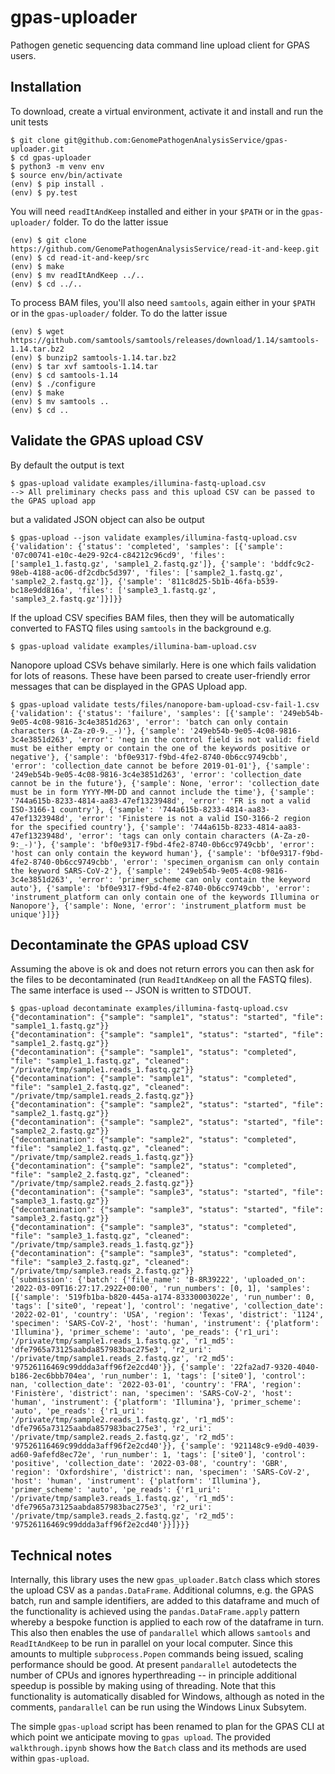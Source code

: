 # gpas-uploader

Pathogen genetic sequencing data command line upload client for GPAS users.

## Installation

To download, create a virtual environment, activate it and install and run the unit tests

```
$ git clone git@github.com:GenomePathogenAnalysisService/gpas-uploader.git
$ cd gpas-uploader
$ python3 -m venv env
$ source env/bin/activate
(env) $ pip install .
(env) $ py.test
```

You will need `readItAndKeep` installed and either in your `$PATH` or in the `gpas-uploader/` folder. To do the latter issue 

```
(env) $ git clone https://github.com/GenomePathogenAnalysisService/read-it-and-keep.git
(env) $ cd read-it-and-keep/src
(env) $ make
(env) $ mv readItAndKeep ../..
(env) $ cd ../..
```

To process BAM files, you'll also need `samtools`, again either in your `$PATH` or in the `gpas-uploader/` folder. To do the latter issue 

```
(env) $ wget https://github.com/samtools/samtools/releases/download/1.14/samtools-1.14.tar.bz2
(env) $ bunzip2 samtools-1.14.tar.bz2
(env) $ tar xvf samtools-1.14.tar
(env) $ cd samtools-1.14
(env) $ ./configure
(env) $ make
(env) $ mv samtools ..
(env) $ cd ..
```

## Validate the GPAS upload CSV

By default the output is text

```
$ gpas-upload validate examples/illumina-fastq-upload.csv
--> All preliminary checks pass and this upload CSV can be passed to the GPAS upload app
```

but a validated JSON object can also be output

```
$ gpas-upload --json validate examples/illumina-fastq-upload.csv
{'validation': {'status': 'completed', 'samples': [{'sample': '07c00741-e10c-4e29-92c4-c84212c96cd9', 'files': ['sample1_1.fastq.gz', 'sample1_2.fastq.gz']}, {'sample': 'bddfc9c2-98eb-4188-ac06-df2cdbc5d397', 'files': ['sample2_1.fastq.gz', 'sample2_2.fastq.gz']}, {'sample': '811c8d25-5b1b-46fa-b539-bc18e9dd816a', 'files': ['sample3_1.fastq.gz', 'sample3_2.fastq.gz']}]}}
```

If the upload CSV specifies BAM files, then they will be automatically converted to FASTQ files using `samtools` in the background e.g.

```
$ gpas-upload validate examples/illumina-bam-upload.csv
```

Nanopore upload CSVs behave similarly. Here is one which fails validation for lots of reasons. These have been parsed to create user-friendly error messages that can be displayed in the GPAS Upload app.

```
$ gpas-upload validate tests/files/nanopore-bam-upload-csv-fail-1.csv
{'validation': {'status': 'failure', 'samples': [{'sample': '249eb54b-9e05-4c08-9816-3c4e3851d263', 'error': 'batch can only contain characters (A-Za-z0-9._-)'}, {'sample': '249eb54b-9e05-4c08-9816-3c4e3851d263', 'error': 'neg in the control field is not valid: field must be either empty or contain the one of the keywords positive or negative'}, {'sample': 'bf0e9317-f9bd-4fe2-8740-0b6cc9749cbb', 'error': 'collection_date cannot be before 2019-01-01'}, {'sample': '249eb54b-9e05-4c08-9816-3c4e3851d263', 'error': 'collection_date cannot be in the future'}, {'sample': None, 'error': 'collection_date must be in form YYYY-MM-DD and cannot include the time'}, {'sample': '744a615b-8233-4814-aa83-47ef1323948d', 'error': 'FR is not a valid ISO-3166-1 country'}, {'sample': '744a615b-8233-4814-aa83-47ef1323948d', 'error': 'Finistere is not a valid ISO-3166-2 region for the specified country'}, {'sample': '744a615b-8233-4814-aa83-47ef1323948d', 'error': 'tags can only contain characters (A-Za-z0-9:_-)'}, {'sample': 'bf0e9317-f9bd-4fe2-8740-0b6cc9749cbb', 'error': 'host can only contain the keyword human'}, {'sample': 'bf0e9317-f9bd-4fe2-8740-0b6cc9749cbb', 'error': 'specimen_organism can only contain the keyword SARS-CoV-2'}, {'sample': '249eb54b-9e05-4c08-9816-3c4e3851d263', 'error': 'primer_scheme can only contain the keyword auto'}, {'sample': 'bf0e9317-f9bd-4fe2-8740-0b6cc9749cbb', 'error': 'instrument_platform can only contain one of the keywords Illumina or Nanopore'}, {'sample': None, 'error': 'instrument_platform must be unique'}]}}
```

## Decontaminate the GPAS upload CSV

Assuming the above is ok and does not return errors you can then ask for the files to be decontaminated (run `ReadItAndKeep` on all the FASTQ files). The same interface is used -- JSON is written to STDOUT.

```
$ gpas-upload decontaminate examples/illumina-fastq-upload.csv
{"decontamination": {"sample": "sample1", "status": "started", "file": "sample1_1.fastq.gz"}}
{"decontamination": {"sample": "sample1", "status": "started", "file": "sample1_2.fastq.gz"}}
{"decontamination": {"sample": "sample1", "status": "completed", "file": "sample1_1.fastq.gz", "cleaned": "/private/tmp/sample1.reads_1.fastq.gz"}}
{"decontamination": {"sample": "sample1", "status": "completed", "file": "sample1_2.fastq.gz", "cleaned": "/private/tmp/sample1.reads_2.fastq.gz"}}
{"decontamination": {"sample": "sample2", "status": "started", "file": "sample2_1.fastq.gz"}}
{"decontamination": {"sample": "sample2", "status": "started", "file": "sample2_2.fastq.gz"}}
{"decontamination": {"sample": "sample2", "status": "completed", "file": "sample2_1.fastq.gz", "cleaned": "/private/tmp/sample2.reads_1.fastq.gz"}}
{"decontamination": {"sample": "sample2", "status": "completed", "file": "sample2_2.fastq.gz", "cleaned": "/private/tmp/sample2.reads_2.fastq.gz"}}
{"decontamination": {"sample": "sample3", "status": "started", "file": "sample3_1.fastq.gz"}}
{"decontamination": {"sample": "sample3", "status": "started", "file": "sample3_2.fastq.gz"}}
{"decontamination": {"sample": "sample3", "status": "completed", "file": "sample3_1.fastq.gz", "cleaned": "/private/tmp/sample3.reads_1.fastq.gz"}}
{"decontamination": {"sample": "sample3", "status": "completed", "file": "sample3_2.fastq.gz", "cleaned": "/private/tmp/sample3.reads_2.fastq.gz"}}
{'submission': {'batch': {'file_name': 'B-8R39222', 'uploaded_on': '2022-03-09T16:27:17.292Z+00:00', 'run_numbers': [0, 1], 'samples': [{'sample': '519fb1ba-b820-445a-a174-83330003022e', 'run_number': 0, 'tags': ['site0', 'repeat'], 'control': 'negative', 'collection_date': '2022-02-01', 'country': 'USA', 'region': 'Texas', 'district': '1124', 'specimen': 'SARS-CoV-2', 'host': 'human', 'instrument': {'platform': 'Illumina'}, 'primer_scheme': 'auto', 'pe_reads': {'r1_uri': '/private/tmp/sample1.reads_1.fastq.gz', 'r1_md5': 'dfe7965a73125aabda857983bac275e3', 'r2_uri': '/private/tmp/sample1.reads_2.fastq.gz', 'r2_md5': '97526116469c99ddda3aff96f2e2cd40'}}, {'sample': '22fa2ad7-9320-4040-b186-2ec6bbb704ea', 'run_number': 1, 'tags': ['site0'], 'control': nan, 'collection_date': '2022-03-01', 'country': 'FRA', 'region': 'Finistère', 'district': nan, 'specimen': 'SARS-CoV-2', 'host': 'human', 'instrument': {'platform': 'Illumina'}, 'primer_scheme': 'auto', 'pe_reads': {'r1_uri': '/private/tmp/sample2.reads_1.fastq.gz', 'r1_md5': 'dfe7965a73125aabda857983bac275e3', 'r2_uri': '/private/tmp/sample2.reads_2.fastq.gz', 'r2_md5': '97526116469c99ddda3aff96f2e2cd40'}}, {'sample': '921148c9-e9d0-4039-ad60-9afefd8ec72e', 'run_number': 1, 'tags': ['site0'], 'control': 'positive', 'collection_date': '2022-03-08', 'country': 'GBR', 'region': 'Oxfordshire', 'district': nan, 'specimen': 'SARS-CoV-2', 'host': 'human', 'instrument': {'platform': 'Illumina'}, 'primer_scheme': 'auto', 'pe_reads': {'r1_uri': '/private/tmp/sample3.reads_1.fastq.gz', 'r1_md5': 'dfe7965a73125aabda857983bac275e3', 'r2_uri': '/private/tmp/sample3.reads_2.fastq.gz', 'r2_md5': '97526116469c99ddda3aff96f2e2cd40'}}]}}}
```

## Technical notes

Internally, this library uses the new `gpas_uploader.Batch` class which stores the upload CSV as a `pandas.DataFrame`. Additional columns, e.g. the GPAS batch, run and sample identifiers, are added to this dataframe and much of the functionality is achieved using the `pandas.DataFrame.apply` pattern whereby a bespoke function is applied to each row of the dataframe in turn. This also then enables the use of `pandarallel` which allows `samtools` and `ReadItAndKeep` to be run in parallel on your local computer. Since this amounts to multiple `subprocess.Popen` commands being issued, scaling performance should be good. At present `pandarallel` autodetects the number of CPUs and ignores hyperthreading -- in principle additional speedup is possible by making using of threading. Note that this functionality is automatically disabled for Windows, although as noted in the comments, `pandarallel` can be run using the Windows Linux Subsytem.

The simple `gpas-upload` script has been renamed to plan for the GPAS CLI at which point we anticipate moving to `gpas upload`. The provided `walkthrough.ipynb` shows how the `Batch` class and its methods are used within `gpas-upload`.
